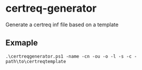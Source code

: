 # certreq-generator
Generate a certreq inf file based on a template

## Exmaple
```
.\certreqgenerator.ps1 -name -cn -ou -o -l -s -c -path\to\certreqtemplate
```
